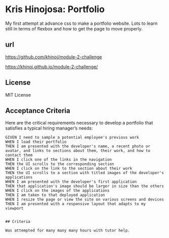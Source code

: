 # Kris Hinojosa: Portfolio

My first attempt at advance css to make a portfolio website. Lots to learn still in terms of flexbox and how to get the page to move properly.

## url

https://github.com/khinoj/module-2-challenge

https://khinoj.github.io/module-2-challenge/

## License

MIT License

## Acceptance Criteria

Here are the critical requirements necessary to develop a portfolio that satisfies a typical hiring manager’s needs:

```
GIVEN I need to sample a potential employee's previous work
WHEN I load their portfolio
THEN I am presented with the developer's name, a recent photo or avatar, and links to sections about them, their work, and how to contact them
WHEN I click one of the links in the navigation
THEN the UI scrolls to the corresponding section
WHEN I click on the link to the section about their work
THEN the UI scrolls to a section with titled images of the developer's applications
WHEN I am presented with the developer's first application
THEN that application's image should be larger in size than the others
WHEN I click on the images of the applications
THEN I am taken to that deployed application
WHEN I resize the page or view the site on various screens and devices
THEN I am presented with a responsive layout that adapts to my viewport


## Criteria

Was attempted for many many many hours with tutor help.
```
